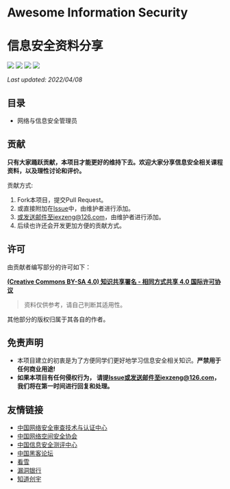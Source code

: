 # Awesome Information Security

# 信息安全资料分享

[![](https://img.shields.io/github/watchers/zengxin1020/Information-Security.svg)](https://github.com/zengxin1020/Information-Security/watchers)
[![](https://img.shields.io/github/stars/zengxin1020/Information-Security.svg)](https://github.com/zengxin1020/Information-Security/stargazers)
[![](https://img.shields.io/github/forks/zengxin1020/Information-Security.svg)](https://github.com/zengxin1020/Information-Security/network/members)
[![](https://img.shields.io/github/contributors/zengxin1020/Information-Security.svg)](https://github.com/zengxin1020/Information-Security/contributors)

*Last updated: 2022/04/08*

## 目录
- 网络与信息安全管理员

## 贡献

**只有大家踊跃贡献，本项目才能更好的维持下去。欢迎大家分享信息安全相关课程资料，以及理性讨论和评价。**

贡献方式:

1. Fork本项目，提交Pull Request。
2. 或直接附加在[Issue](https://github.com/zengxin1020/Information-Security/issues)中，由维护者进行添加。
3. 或发送邮件至iexzeng@126.com，由维护者进行添加。
4. 后续也许还会开发更加方便的贡献方式。

## 许可

由贡献者编写部分的许可如下：

**[(Creative Commons BY-SA 4.0) 知识共享署名 - 相同方式共享 4.0 国际许可协议](https://creativecommons.org/licenses/by-nc-sa/4.0/deed.zh)**

> 资料仅供参考，请自己判断其适用性。

其他部分的版权归属于其各自的作者。

## 免责声明

- 本项目建立的初衷是为了方便同学们更好地学习信息安全相关知识。**严禁用于任何商业用途!**
- **如果本项目有任何侵权行为， 请提[Issue](https://github.com/zengxin1020/Information-Security/issues)或发送邮件至iexzeng@126.com，我们将在第一时间进行回复和处理。**

## 友情链接
- [中国网络安全审查技术与认证中心](https://www.isccc.gov.cn/)
- [中国网络空间安全协会](https://www.cybersac.cn/)
- [中国信息安全测评中心](http://www.itsec.gov.cn/)
- [中国黑客论坛](https://www.cnhackteam.org/)
- [看雪](https://pediy.com/)
- [漏洞银行](https://www.bugbank.cn/)
- [知道创宇](https://www.seebug.org/)

